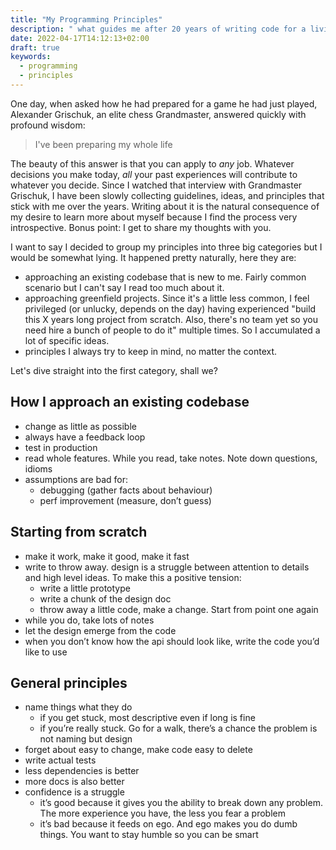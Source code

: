 ```yaml
---
title: "My Programming Principles"
description: " what guides me after 20 years of writing code for a living"
date: 2022-04-17T14:12:13+02:00
draft: true
keywords:
  - programming
  - principles
---
```


One day, when asked how he had prepared for a game he had just played, Alexander
Grischuk, an elite chess Grandmaster, answered quickly with profound wisdom:

> I've been preparing my whole life

The beauty of this answer is that you can apply to _any_ job. Whatever decisions
you make today, _all_ your past experiences will contribute to whatever you
decide. Since I watched that interview with Grandmaster Grischuk, I have been
slowly collecting guidelines, ideas, and principles that stick with me over the
years. Writing about it is the natural consequence of my desire to learn more
about myself because I find the process very introspective. Bonus point: I get
to share my thoughts with you.

I want to say I decided to group my principles into three big categories but I
would be somewhat lying. It happened pretty naturally, here they are:

- approaching an existing codebase that is new to me. Fairly common scenario but
  I can't say I read too much about it.
- approaching greenfield projects. Since it's a little less common, I feel
  privileged (or unlucky, depends on the day) having experienced "build this X
  years long project from scratch. Also, there's no team yet so you need hire a
  bunch of people to do it" multiple times. So I accumulated a lot of specific
  ideas.
- principles I always try to keep in mind, no matter the context.

Let's dive straight into the first category, shall we?

## How I approach an existing codebase

- change as little as possible
- always have a feedback loop
- test in production
- read whole features. While you read, take notes. Note down questions, idioms
- assumptions are bad for:
  - debugging (gather facts about behaviour)
  - perf improvement (measure, don’t guess)

## Starting from scratch

- make it work, make it good, make it fast
- write to throw away. design is a struggle between attention to details and high level ideas. To make this a positive tension:
  - write a little prototype
  - write a chunk of the design doc
  - throw away a little code, make a change. Start from point one again
- while you do, take lots of notes
- let the design emerge from the code
- when you don’t know how the api should look like, write the code you’d like to use

## General principles

- name things what they do
  - if you get stuck, most descriptive even if long is fine
  - if you’re really stuck. Go for a walk, there’s a chance the problem is not naming but design
- forget about easy to change, make code easy to delete
- write actual tests
- less dependencies is better
- more docs is also better
- confidence is a struggle
  - it’s good because it gives you the ability to break down any problem. The more experience you have, the less you fear a problem
  - it’s bad because it feeds on ego. And ego makes you do dumb things. You want to stay humble so you can be smart
